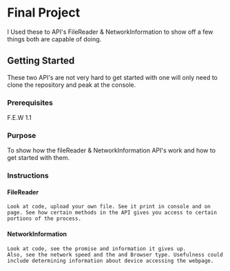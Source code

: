 # Final Project

I Used these to API's FileReader & NetworkInformation to show off a few things both are capable of doing.

## Getting Started
These two API's are not very hard to get started with one will only need to clone the repository and peak at the console.

### Prerequisites
F.E.W 1.1

### Purpose
To show how the fileReader & NetworkInformation API's
work and how to get started with them.

### Instructions

#### FileReader
    Look at code, upload your own file. See it print in console and on page. See how certain methods in the API gives you access to certain portions of the process.
#### NetworkInformation
    Look at code, see the promise and information it gives up.
    Also, see the network speed and the and Browser type. Usefulness could include determining information about device accessing the webpage.
